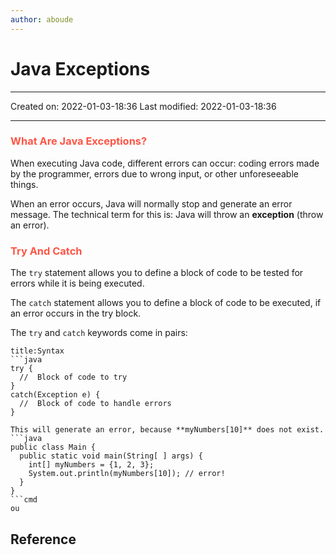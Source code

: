```yaml
---
author: aboude
---
```

# Java Exceptions
___

Created on: 2022-01-03-18:36
Last modified: 2022-01-03-18:36

___

### <span style="color: #ff5545;text-transform: capitalize;">what are java exceptions?</span>
When executing Java code, different errors can occur: coding errors made by the programmer, errors due to wrong input, or other unforeseeable things.

When an error occurs, Java will normally stop and generate an error message. The technical term for this is: Java will throw an **exception** (throw an error).

### <span style="color: #ff5545;text-transform: capitalize;">try and catch</span>
The `try` statement allows you to define a block of code to be tested for errors while it is being executed.

The `catch` statement allows you to define a block of code to be executed, if an error occurs in the try block.

The `try` and `catch` keywords come in pairs:

```ad-example
title:Syntax
```java
try {
  //  Block of code to try
}
catch(Exception e) {
  //  Block of code to handle errors
}
```

```ad-error
This will generate an error, because **myNumbers[10]** does not exist.
```java
public class Main {
  public static void main(String[ ] args) {
    int[] myNumbers = {1, 2, 3};
    System.out.println(myNumbers[10]); // error!
  }
}
```cmd
ou
```

## Reference